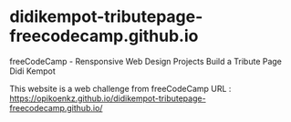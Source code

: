 # didikempot-tributepage-freecodecamp.github.io
freeCodeCamp - Rensponsive Web Design Projects Build a Tribute Page Didi Kempot

This website is a web challenge from freeCodeCamp
URL : https://opikoenkz.github.io/didikempot-tributepage-freecodecamp.github.io/
